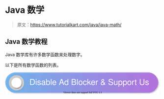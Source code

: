 # Java 数学

> 原文：<https://www.tutorialkart.com/java/java-math/>

## Java 数学教程

Java 数学库有许多数学函数来处理数字。

以下是所有数学函数的列表。

[![](img/925da31b32d6bc3827932f6c8afb11bb.png)](https://www.tutorialkart.com/)